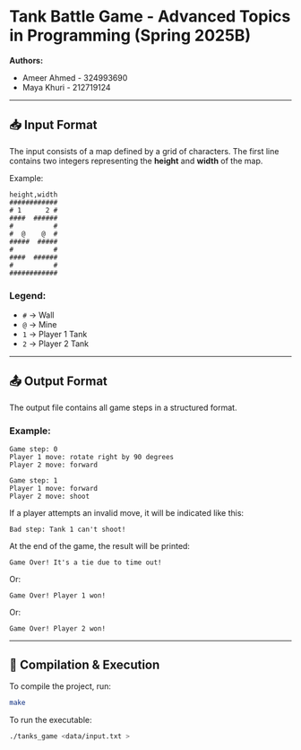 
# Tank Battle Game - Advanced Topics in Programming (Spring 2025B)

**Authors:**  
- Ameer Ahmed - 324993690  
- Maya Khuri - 212719124  

---

## 📥 Input Format

The input consists of a map defined by a grid of characters. The first line contains two integers representing the **height** and **width** of the map.

Example:

```
height,width
############
# 1      2 #
####  ######
#          #
#  @    @  #
#####  #####
#          #
####  ######
#          #
############
```

### Legend:
- `#` → Wall  
- `@` → Mine  
- `1` → Player 1 Tank  
- `2` → Player 2 Tank  

---

## 📤 Output Format

The output file contains all game steps in a structured format.

### Example:

```
Game step: 0
Player 1 move: rotate right by 90 degrees
Player 2 move: forward

Game step: 1
Player 1 move: forward
Player 2 move: shoot
```

If a player attempts an invalid move, it will be indicated like this:

```
Bad step: Tank 1 can't shoot!
```

At the end of the game, the result will be printed:

```
Game Over! It's a tie due to time out!
```

Or:

```
Game Over! Player 1 won!
```

Or:

```
Game Over! Player 2 won!
```

---

## 🔧 Compilation & Execution

To compile the project, run:

```bash
make
```

To run the executable:

```bash
./tanks_game <data/input.txt >
```

